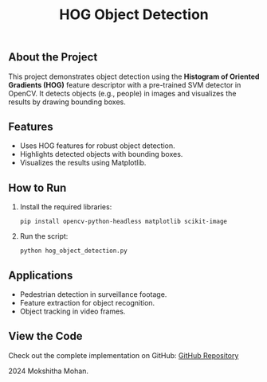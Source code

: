 <!DOCTYPE html>
<html lang="en">
<head>
    <meta charset="UTF-8">
    <meta name="viewport" content="width=device-width, initial-scale=1.0">
    <meta name="description" content="HOG Object Detection using OpenCV">
    
</head>
<body>
    <header>
        <h1>HOG Object Detection</h1>
    </header>

   <div class="container">
        <h2>About the Project</h2>
        <p>
            This project demonstrates object detection using the <strong>Histogram of Oriented Gradients (HOG)</strong> feature descriptor 
            with a pre-trained SVM detector in OpenCV. It detects objects (e.g., people) in images and visualizes the results by drawing bounding boxes.
        </p>

  <h2>Features</h2>
        <ul>
            <li>Uses HOG features for robust object detection.</li>
            <li>Highlights detected objects with bounding boxes.</li>
            <li>Visualizes the results using Matplotlib.</li>
        </ul>

  <h2>How to Run</h2>
        <ol>
            <li>Install the required libraries:</li>
            <pre><code>pip install opencv-python-headless matplotlib scikit-image</code></pre>
            <li>Run the script:</li>
            <pre><code>python hog_object_detection.py</code></pre>
        </ol>

   <h2>Applications</h2>
        <ul>
            <li>Pedestrian detection in surveillance footage.</li>
            <li>Feature extraction for object recognition.</li>
            <li>Object tracking in video frames.</li>
        </ul>

   <h2>View the Code</h2>
        <p>Check out the complete implementation on GitHub: 
            <a href="https://github.com/Mokshitha1303/HOG-Histogram-of-Oriented-Gradients-/blob/main/HOG.ipynb" target="_blank">GitHub Repository</a>
        </p>
     

   
   </div>

  <footer>
        <p> 2024 Mokshitha Mohan.</p>
    </footer>
</body>
</html>
